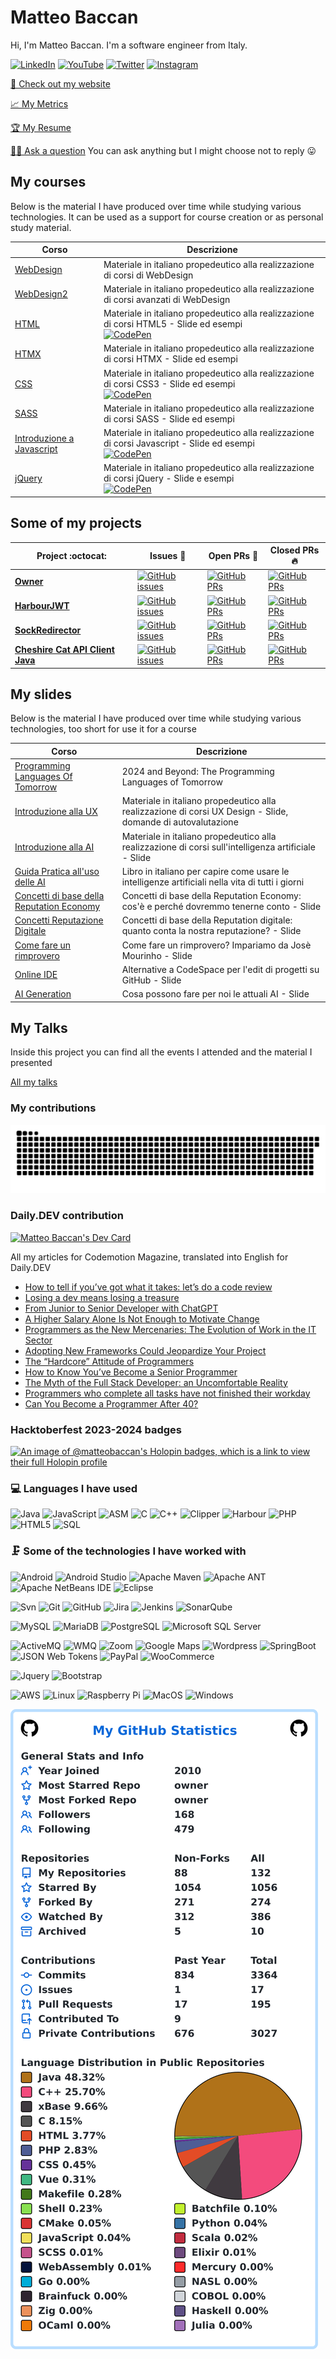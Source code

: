 # Matteo Baccan

Hi, I'm Matteo Baccan. I'm a software engineer from Italy.

[![LinkedIn](https://img.shields.io/badge/linkedin-%230077B5.svg?&style=for-the-badge&logo=linkedin&logoColor=white)](https://www.linkedin.com/in/matteobaccan)
[![YouTube](https://img.shields.io/badge/youtube-%23E4405F.svg?&style=for-the-badge&logo=youtube&logoColor=white)](https://www.youtube.com/user/matteobaccan/)
[![Twitter](https://img.shields.io/badge/twitter-%231DA1F2.svg?&style=for-the-badge&logo=twitter&logoColor=white)](https://twitter.com/matteobaccan)
[![Instagram](https://img.shields.io/badge/instagram-%23E4405F.svg?&style=for-the-badge&logo=instagram&logoColor=white)](https://www.instagram.com/matteo_baccan/)

<!--
  <a href="https://medium.com/@MokkappsDev"><img src="https://img.shields.io/badge/medium-%2312100E.svg?&style=for-the-badge&logo=medium&logoColor=white" height=25></a>
  <a href="https://dev.to/mokkapps"><img src="https://img.shields.io/badge/DEV.TO-%230A0A0A.svg?&style=for-the-badge&logo=dev-dot-to&logoColor=white" height=25></a>
-->

[👦 Check out my website](https://www.baccan.it)

[📈 My Metrics](https://metrics.lecoq.io/about/matteobaccan)

[🏆 My Resume](https://resume.github.io/?matteobaccan)

[🙋🏻 Ask a question](https://github.com/matteobaccan/matteobaccan/issues/new) You can ask anything but I might choose not to reply 😛

## My courses

Below is the material I have produced over time while studying various technologies. It can be used as a support for course creation or as personal study material.

| Corso | Descrizione |
|-------|-------------|
| [WebDesign](https://github.com/matteobaccan/CorsoWebDesign) | Materiale in italiano propedeutico alla realizzazione di corsi di WebDesign |
| [WebDesign2](https://github.com/matteobaccan/CorsoWebDesign2) | Materiale in italiano propedeutico alla realizzazione di corsi avanzati di WebDesign |
| [HTML](https://github.com/matteobaccan/CorsoHTML) | Materiale in italiano propedeutico alla realizzazione di corsi HTML5 - Slide ed esempi <br/> [![CodePen](https://img.shields.io/badge/CodePen-open-blue?logo=codepen)](https://codepen.io/collection/kNxEPO?sort_by=itemcreatedat) |
| [HTMX](https://github.com/matteobaccan/CorsoHTMX) | Materiale in italiano propedeutico alla realizzazione di corsi HTMX - Slide ed esempi |
| [CSS](https://github.com/matteobaccan/CorsoCSS) | Materiale in italiano propedeutico alla realizzazione di corsi CSS3 - Slide ed esempi <br/> [![CodePen](https://img.shields.io/badge/CodePen-open-blue?logo=codepen)](https://codepen.io/collection/eJrMmO?sort_by=itemcreatedat) |
| [SASS](https://github.com/matteobaccan/CorsoSASS) | Materiale in italiano propedeutico alla realizzazione di corsi SASS - Slide ed esempi | 
| [Introduzione a Javascript](https://github.com/matteobaccan/CorsoJavascript) | Materiale in italiano propedeutico alla realizzazione di corsi Javascript - Slide ed esempi <br/> [![CodePen](https://img.shields.io/badge/CodePen-open-blue?logo=codepen)](https://codepen.io/collection/rxYLax?sort_by=itemcreatedat) |
| [jQuery](https://github.com/matteobaccan/CorsojQuery) | Materiale in italiano propedeutico alla realizzazione di corsi jQuery - Slide e esempi <br/> [![CodePen](https://img.shields.io/badge/CodePen-open-blue?logo=codepen)](https://codepen.io/collection/LPzxzo?sort_by=itemcreatedat) |

## Some of my projects

|      Project :octocat:   |     Issues :bug:   | Open PRs :bell:  | Closed PRs :fire:  |
|-------------|-------------------|---|---|
| [**Owner**](https://github.com/matteobaccan/owner) | [![GitHub issues](https://img.shields.io/github/issues/matteobaccan/owner?color=green&logo=github&style=flat)](https://github.com/matteobaccan/owner/issues) | [![GitHub PRs](https://img.shields.io/github/issues-pr/matteobaccan/owner?style=flat&logo=github)](https://github.com/matteobaccan/owner/pulls)  | [![GitHub PRs](https://img.shields.io/github/issues-pr-closed/matteobaccan/owner?style=flat&color=critical&logo=github)](https://github.com/matteobaccan/owner/pulls?q=is%3Apr+is%3Aclosed)  |
| [**HarbourJWT**](https://github.com/matteobaccan/HarbourJwt) | [![GitHub issues](https://img.shields.io/github/issues/matteobaccan/HarbourJwt?color=green&logo=github&style=flat)](https://github.com/matteobaccan/HarbourJwt/issues) | [![GitHub PRs](https://img.shields.io/github/issues-pr/matteobaccan/HarbourJwt?style=flat&logo=github)](https://github.com/matteobaccan/HarbourJwt/pulls)  | [![GitHub PRs](https://img.shields.io/github/issues-pr-closed/matteobaccan/HarbourJwt?style=flat&color=critical&logo=github)](https://github.com/matteobaccan/HarbourJwt/pulls?q=is%3Apr+is%3Aclosed)  |
| [**SockRedirector**](https://github.com/matteobaccan/SockRedirector) | [![GitHub issues](https://img.shields.io/github/issues/matteobaccan/SockRedirector?color=green&logo=github&style=flat)](https://github.com/matteobaccan/SockRedirector/issues) | [![GitHub PRs](https://img.shields.io/github/issues-pr/matteobaccan/SockRedirector?style=flat&logo=github)](https://github.com/matteobaccan/SockRedirector/pulls)  | [![GitHub PRs](https://img.shields.io/github/issues-pr-closed/matteobaccan/SockRedirector?style=flat&color=critical&logo=github)](https://github.com/matteobaccan/SockRedirector/pulls?q=is%3Apr+is%3Aclosed)  |
| [**Cheshire Cat API Client Java**](https://github.com/matteobaccan/cheshire-cat-api-client-java) | [![GitHub issues](https://img.shields.io/github/issues/matteobaccan/cheshire-cat-api-client-java?color=green&logo=github&style=flat)](https://github.com/matteobaccan/cheshire-cat-api-client-java/issues) | [![GitHub PRs](https://img.shields.io/github/issues-pr/matteobaccan/cheshire-cat-api-client-java?style=flat&logo=github)](https://github.com/matteobaccan/cheshire-cat-api-client-java/pulls)  | [![GitHub PRs](https://img.shields.io/github/issues-pr-closed/matteobaccan/cheshire-cat-api-client-java?style=flat&color=critical&logo=github)](https://github.com/matteobaccan/cheshire-cat-api-client-java/pulls?q=is%3Apr+is%3Aclosed)  |


## My slides

Below is the material I have produced over time while studying various technologies, too short for use it for a course

| Corso | Descrizione |
|-------|-------------|
| [Programming Languages Of Tomorrow](https://github.com/matteobaccan/ProgrammingLanguagesOfTomorrow)| 2024 and Beyond: The Programming Languages of Tomorrow |
| [Introduzione alla UX](https://github.com/matteobaccan/CorsoUX) | Materiale in italiano propedeutico alla realizzazione di corsi UX Design - Slide, domande di autovalutazione |
| [Introduzione alla AI](https://github.com/matteobaccan/CorsoAI) | Materiale in italiano propedeutico alla realizzazione di corsi sull'intelligenza artificiale - Slide || 
| [Guida Pratica all'uso delle AI](https://github.com/matteobaccan/CorsoAIBook) | Libro in italiano per capire come usare le intelligenze artificiali nella vita di tutti i giorni || 
| [Concetti di base della Reputation Economy](https://github.com/matteobaccan/CorsoReputationEconomy) | Concetti di base della Reputation Economy: cos'è e perché dovremmo tenerne conto - Slide |
| [Concetti Reputazione Digitale](https://github.com/matteobaccan/CorsoReputazioneDigitale) | Concetti di base della Reputation digitale: quanto conta la nostra reputazione? - Slide |
| [Come fare un rimprovero](https://github.com/matteobaccan/CorsoRimprovero) | Come fare un rimprovero? Impariamo da Josè Mourinho - Slide |
| [Online IDE](https://github.com/matteobaccan/CorsoOnlineIDE) | Alternative a CodeSpace per l'edit di progetti su GitHub - Slide |
| [AI Generation](https://github.com/matteobaccan/AIGeneration) | Cosa possono fare per noi le attuali AI - Slide |

## My Talks

Inside this project you can find all the events I attended and the material I presented

[All my talks](https://github.com/matteobaccan/Eventi)

### My contributions

![Snake animation](https://github.com/matteobaccan/matteobaccan/blob/snake/github-contribution-grid-snake.svg)

### Daily.DEV contribution

<a href="https://app.daily.dev/matteobaccan"><img src="https://api.daily.dev/devcards/v2/NhnqMXKwwlQ3hCqxXOiQG.png?r=i5h&type=default" width="356" alt="Matteo Baccan's Dev Card"/></a>

All my articles for Codemotion Magazine, translated into English for Daily.DEV

<!-- daily.dev BOOKMARKS:START -->
- [How to tell if you’ve got what it takes: let’s do a code review](https://app.daily.dev/posts/Omobd3BgD?utm_source=rss&utm_medium=bookmarks&utm_campaign=NhnqMXKwwlQ3hCqxXOiQG)
- [Losing a dev means losing a treasure](https://app.daily.dev/posts/oSrjP1UiT?utm_source=rss&utm_medium=bookmarks&utm_campaign=NhnqMXKwwlQ3hCqxXOiQG)
- [From Junior to Senior Developer with ChatGPT](https://app.daily.dev/posts/sq71v8sFx?utm_source=rss&utm_medium=bookmarks&utm_campaign=NhnqMXKwwlQ3hCqxXOiQG)
- [A Higher Salary Alone Is Not Enough to Motivate Change](https://app.daily.dev/posts/yxpA1fucn?utm_source=rss&utm_medium=bookmarks&utm_campaign=NhnqMXKwwlQ3hCqxXOiQG)
- [Programmers as the New Mercenaries: The Evolution of Work in the IT Sector](https://app.daily.dev/posts/WB32OgVHo?utm_source=rss&utm_medium=bookmarks&utm_campaign=NhnqMXKwwlQ3hCqxXOiQG)
- [Adopting New Frameworks Could Jeopardize Your Project](https://app.daily.dev/posts/HdrTAJBNH?utm_source=rss&utm_medium=bookmarks&utm_campaign=NhnqMXKwwlQ3hCqxXOiQG)
- [The “Hardcore” Attitude of Programmers](https://app.daily.dev/posts/2CrohgmXQ?utm_source=rss&utm_medium=bookmarks&utm_campaign=NhnqMXKwwlQ3hCqxXOiQG)
- [How to Know You’ve Become a Senior Programmer](https://app.daily.dev/posts/Z1LXHZySj?utm_source=rss&utm_medium=bookmarks&utm_campaign=NhnqMXKwwlQ3hCqxXOiQG)
- [The Myth of the Full Stack Developer: an Uncomfortable Reality](https://app.daily.dev/posts/Ko9aavfST?utm_source=rss&utm_medium=bookmarks&utm_campaign=NhnqMXKwwlQ3hCqxXOiQG)
- [Programmers who complete all tasks have not finished their workday](https://app.daily.dev/posts/fMMUy7g3T?utm_source=rss&utm_medium=bookmarks&utm_campaign=NhnqMXKwwlQ3hCqxXOiQG)
- [Can You Become a Programmer After 40?](https://app.daily.dev/posts/owOpgTHU6?utm_source=rss&utm_medium=bookmarks&utm_campaign=NhnqMXKwwlQ3hCqxXOiQG)
<!-- daily.dev BOOKMARKS:END -->

### Hacktoberfest 2023-2024 badges

[![An image of @matteobaccan's Holopin badges, which is a link to view their full Holopin profile](https://holopin.me/matteobaccan)](https://holopin.io/@matteobaccan)

<!-- 
### More statistics
![Contribution](https://github-readme-streak-stats.herokuapp.com/?user=matteobaccan)
![Trophy](https://github-profile-trophy.vercel.app/?username=matteobaccan)
![Activity](https://activity-graph.herokuapp.com/graph?username=matteobaccan&theme=github&count_private=true)
![Details](https://github-profile-summary-cards.vercel.app/api/cards/profile-details?username=matteobaccan&theme=github_dark)
-->

<!--
<img src="https://github-readme-streak-stats.herokuapp.com/?user=matteobaccan">
<img src="https://github-profile-trophy.vercel.app/?username=matteobaccan">
<img src="https://activity-graph.herokuapp.com/graph?username=matteobaccan&theme=github&count_private=true">
<img src="https://github-profile-summary-cards.vercel.app/api/cards/profile-details?username=matteobaccan&theme=github_dark">
-->

<!--https://simpleicons.org/?q=raspb -->
<!-- https://shields.io/ -->

### 💻 Languages I have used

![Java](https://img.shields.io/badge/-Java-333333?style=flat&logo=java)
![JavaScript](https://img.shields.io/badge/-JavaScript-333333?style=flat&logo=javascript)
![ASM](https://img.shields.io/badge/-ASM-333333?style=flat&logo=ASM)
![C](https://img.shields.io/badge/-C-333333?style=flat&logo=C)
![C++](https://img.shields.io/badge/-C++-333333?style=flat&logo=c%2B%2B)
![Clipper](https://img.shields.io/badge/-Clipper-333333?style=flat&logo=Clipper)
![Harbour](https://img.shields.io/badge/-Harbour-333333?style=flat&logo=Harbour)
![PHP](https://img.shields.io/badge/-PHP-333333?style=flat&logo=PHP)
![HTML5](https://img.shields.io/badge/-HTML5-333333?style=flat&logo=html5)
![SQL](https://img.shields.io/badge/-SQL-333333?style=flat&logo=postgresql)

### 🗜 Some of the technologies I have worked with

![Android](http://img.shields.io/badge/-Android-333333?style=flat&logo=android)
![Android Studio](http://img.shields.io/badge/-Android%20Studio-333333?style=flat&logo=android-studio)
![Apache Maven](http://img.shields.io/badge/-Apache%20Maven-333333?style=flat&logo=Apache%20Maven&logoColor=C71A36)
![Apache ANT](http://img.shields.io/badge/-Apache%20ANT-333333?style=flat&logo=Apache%20Ant&logoColor=A81C7D)
![Apache NetBeans IDE](http://img.shields.io/badge/-Apache%20NetBeans%20IDE-333333?style=flat&logo=Apache%20NetBeans%20IDE&logoColor=0052CC)
![Eclipse](http://img.shields.io/badge/-Eclipse-333333?style=flat&logo=Eclipse)

![Svn](https://img.shields.io/badge/-Svn-333333?style=flat&logo=subversion)
![Git](https://img.shields.io/badge/-Git-333333?style=flat&logo=git&logoColor=F05032)
![GitHub](https://img.shields.io/badge/-GitHub-333333?style=flat&logo=github&logoColor=FFFFFF)
![Jira](https://img.shields.io/badge/-Jira-333333?style=flat&logo=jira-software&logoColor=white&logoColor=0052CC)
![Jenkins](https://img.shields.io/badge/-jenkins-333333?style=flat&logo=jenkins)
![SonarQube](https://img.shields.io/badge/-SonarQube-333333?style=flat&logo=SonarQube)

![MySQL](https://img.shields.io/badge/-MySQL-333333?style=flat&logo=MySQL)
![MariaDB](https://img.shields.io/badge/-MariaDB-333333?style=flat&logo=MariaDB)
![PostgreSQL](https://img.shields.io/badge/-PostgreSQL-333333?style=flat&logo=PostgreSQL)
![Microsoft SQL Server](https://img.shields.io/badge/-Microsoft%20SQL%20Server-333333?style=flat&logo=Microsoft%20SQL%20Server&logoColor=CC2927)

![ActiveMQ](https://img.shields.io/badge/-ActiveMQ-333333?style=flat&logo=ActiveMQ)
![WMQ](https://img.shields.io/badge/-WMQ-333333?style=flat&logo=IBM&logoColor=054ADA)
![Zoom](https://img.shields.io/badge/-Zoom-333333?style=flat&logo=Zoom)
![Google Maps](https://img.shields.io/badge/-Google%20Maps-333333?style=flat&logo=Google%20Maps)
![Wordpress](https://img.shields.io/badge/-Wordpress-333333?style=flat&logo=Wordpress)
![SpringBoot](https://img.shields.io/badge/-SpringBoot-333333?style=flat&logo=Spring)
![JSON Web Tokens](https://img.shields.io/badge/-JSON%20Web%20Tokens-333333?style=flat&logo=JSON%20Web%20Tokens&logoColor=000000)
![PayPal](https://img.shields.io/badge/-PayPal-333333?style=flat&logo=PayPal)
![WooCommerce](https://img.shields.io/badge/-WooCommerce-333333?style=flat&logo=WooCommerce)

![Jquery](https://img.shields.io/badge/-Jquery-333333?style=flat&logo=Jquery)
![Bootstrap](https://img.shields.io/badge/-Bootstrap-333333?style=flat&logo=Bootstrap)

![AWS](http://img.shields.io/badge/-AWS-333333?style=flat&logo=amazon)
![Linux](https://img.shields.io/badge/-Linux-333333?style=flat&logo=linux&logoColor=FCC624)
![Raspberry Pi](https://img.shields.io/badge/-Raspberry%20Pi-333333?style=flat&logo=Raspberry%20Pi&logoColor=C51A4A)
![MacOS](http://img.shields.io/badge/-Mac%20OS-333333?style=flat&logo=apple)
![Windows](http://img.shields.io/badge/-Windows-333333?style=flat&logo=windows)

<!--
![Matteobaccan's github stats](https://github-readme-stats.vercel.app/api?username=matteobaccan)
![Top Langs](https://github-readme-stats.vercel.app/api/top-langs/?username=matteobaccan&layout=compact)
-->

<!--
[![matteobaccan's GitHub stats](https://stats.quine.sh/matteobaccan/github)](https://quine.sh/profile/matteobaccan)
-->

<!--
<a href="https://quine.sh/profile/matteobaccan"><img src="https://stats.quine.sh/matteobaccan/github" alt="matteobaccan's GitHub stats" width="840px"></a>
-->

![My user statistics](images/userstats.svg)

<!--
![Metrics](github-metrics.svg)
-->

<!--
![Profile views](https://gpvc.arturio.dev/matteobaccan)
-->

